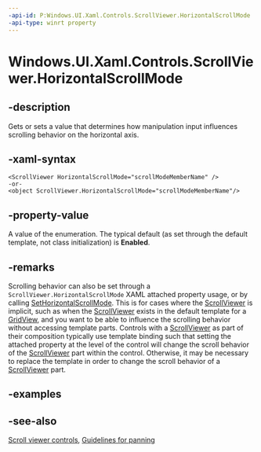 ```yaml
---
-api-id: P:Windows.UI.Xaml.Controls.ScrollViewer.HorizontalScrollMode
-api-type: winrt property
---
```


<!-- Property syntax
public Windows.UI.Xaml.Controls.ScrollMode HorizontalScrollMode { get;  set; }
-->

# Windows.UI.Xaml.Controls.ScrollViewer.HorizontalScrollMode

## -description
Gets or sets a value that determines how manipulation input influences scrolling behavior on the horizontal axis.



## -xaml-syntax
```xaml
<ScrollViewer HorizontalScrollMode="scrollModeMemberName" />
-or-
<object ScrollViewer.HorizontalScrollMode="scrollModeMemberName"/>
```


## -property-value
A value of the enumeration. The typical default (as set through the default template, not class initialization) is **Enabled**.

## -remarks
Scrolling behavior can also be set through a `ScrollViewer.HorizontalScrollMode` XAML attached property usage, or by calling [SetHorizontalScrollMode](scrollviewer_sethorizontalscrollmode_2014527863.md). This is for cases where the [ScrollViewer](scrollviewer.md) is implicit, such as when the [ScrollViewer](scrollviewer.md) exists in the default template for a [GridView](gridview.md), and you want to be able to influence the scrolling behavior without accessing template parts. Controls with a [ScrollViewer](scrollviewer.md) as part of their composition typically use template binding such that setting the attached property at the level of the control will change the scroll behavior of the [ScrollViewer](scrollviewer.md) part within the control. Otherwise, it may be necessary to replace the template in order to change the scroll behavior of a [ScrollViewer](scrollviewer.md) part.

## -examples

## -see-also

[Scroll viewer controls](/windows/uwp/design/controls-and-patterns/scroll-controls), [Guidelines for panning](/windows/uwp/design/input/guidelines-for-panning)
